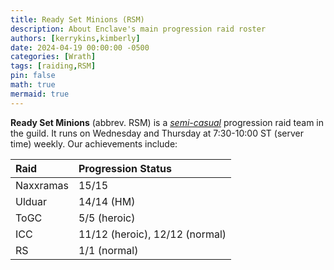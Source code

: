 ```yaml
---
title: Ready Set Minions (RSM)
description: About Enclave's main progression raid roster
authors: [kerrykins,kimberly]
date: 2024-04-19 00:00:00 -0500
categories: [Wrath]
tags: [raiding,RSM]
pin: false
math: true
mermaid: true
---
```


**Ready Set Minions** (abbrev. RSM) is a *[semi-casual](https://enclavewow.github.io/posts/raidtype/)* progression raid team in the guild. It runs on Wednesday and Thursday at 7:30-10:00 ST (server time) weekly. Our achievements include:

| Raid               | Progression Status         |
| :--------------------------- | :--------------- |
| Naxxramas     | 15/15   |
| Ulduar       | 14/14 (HM)  |
| ToGC      | 5/5 (heroic)   |
| ICC      | 11/12 (heroic), 12/12 (normal)   |
| RS      | 1/1 (normal)   |

